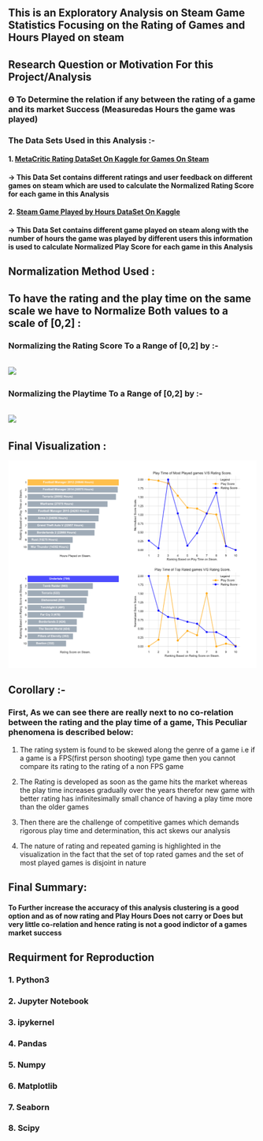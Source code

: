## This is an Exploratory Analysis on Steam Game Statistics Focusing on the Rating of Games and Hours Played on steam

## Research Question or Motivation For this Project/Analysis

### Ѳ To Determine the relation if any between the rating of a game and its market Success (Measuredas Hours the game was played)

### The Data Sets Used in this Analysis :-

#### 1. [MetaCritic Rating DataSet On Kaggle for Games On Steam](https://www.kaggle.com/skateddu/metacritic-games-stats-20112019)

####     -> This Data Set contains different ratings and user feedback on different games on steam which are used to calculate the Normalized Rating Score for each game in this Analysis

#### 2. [Steam Game Played by Hours DataSet On Kaggle](https://www.kaggle.com/tamber/steam-video-games)

####     -> This Data Set contains different game played on steam along with the number of hours the game was played by different users this information is used to calculate Normalized Play Score for each game in this Analysis

## Normalization Method Used :

## To have the rating and the play time on the same scale we have to Normalize Both values to a scale of [0,2] :

### Normalizing the Rating Score To a Range of [0,2] by :-

## <img src="https://render.githubusercontent.com/render/math?math=Normalized Rating = (\frac{Rating - Min(Rating)}{Max(Rating) - Min(Rating)})*2">   
   
### Normalizing the Playtime To a Range of [0,2] by :-

## <img src="https://render.githubusercontent.com/render/math?math=Normalized Hours = (\frac{Hours - Min(Hours)}{Max(Hours) - Min(Hours)})*2">

## Final Visualization :

![Final Visualization](https://github.com/ITrustNumbers/Exploratory_Analysis_On_Steam_Game_Statistics/blob/master/Final_Visualization.PNG)

## Corollary :-
### First, As we can see there are really next to no co-relation between the rating and the play time of a game, This Peculiar phenomena is described below:

1. The rating system is found to be skewed along the genre of a game i.e if a game is a FPS(first person shooting) type game then you cannot compare its rating to the rating of a non FPS game

2. The Rating is developed as soon as the game hits the market whereas the play time increases gradually over the years therefor new game with better rating has infinitesimally small chance of having a play time more than the older games

3. Then there are the challenge of competitive games which demands rigorous play time and determination, this act skews our analysis

4. The nature of rating and repeated gaming is highlighted in the visualization in the fact that the set of top rated games and the set of most played games is disjoint in nature

## Final Summary:
#### To Further increase the accuracy of this analysis clustering is a good option and as of now rating and Play Hours Does not carry or Does but very little co-relation and hence rating is not a good indictor of a games market success

## Requirment for Reproduction 

### 1. Python3

### 2. Jupyter Notebook

### 3. ipykernel

### 4. Pandas

### 5. Numpy

### 6. Matplotlib

### 7. Seaborn

### 8. Scipy
